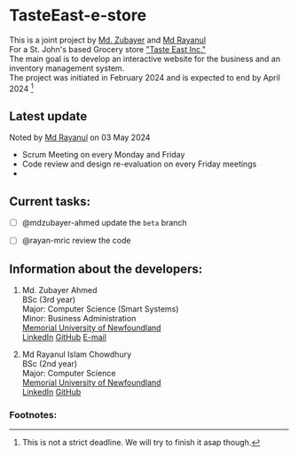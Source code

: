 # TasteEast-e-store
This is a joint project by [Md. Zubayer](https://github.com/mdzubayer-ahmed) and [Md Rayanul](https://github.com/rayan-mric) <br/>
For a St. John's based Grocery store ["Taste East Inc."](https://maps.app.goo.gl/GJffXzQgSR4auPwc9) <br/>
The main goal is to develop an interactive website for the business and an inventory management system. <br/>
The project was initiated in February 2024 and is expected to end by April 2024 [^1]
## Latest update
Noted by [Md Rayanul](https://github.com/rayan-mric) on 03 May 2024
* Scrum Meeting on every Monday and Friday
* Code review and design re-evaluation on every Friday meetings
* 

## Current tasks:
- [ ] @mdzubayer-ahmed update the `beta` branch
- [ ]  @rayan-mric review the code


## Information about the developers:
1. Md. Zubayer Ahmed \
  BSc (3rd year) \
  Major: Computer Science (Smart Systems) \
  Minor: Business Administration \
  [Memorial University of Newfoundland](https://www.mun.ca/) \
  [LinkedIn](https://www.linkedin.com/in/mdzubayer-ahmed/)
  [GitHub](https://github.com/mdzubayer-ahmed)
  [E-mail](mailto:mzahmed@mun.ca)

2. Md Rayanul Islam Chowdhury \
  BSc (2nd year) \
  Major: Computer Science \
  [Memorial University of Newfoundland](https://www.mun.ca/) \
  [LinkedIn](https://www.linkedin.com/in/rayan-mric/)
  [GitHub](https://github.com/rayan-mric)


### Footnotes:
[^1]: This is not a strict deadline. We will try to finish it asap though.
